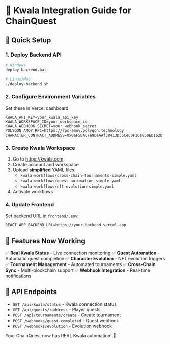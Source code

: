 # 🤖 Kwala Integration Guide for ChainQuest

## 🚀 Quick Setup

### 1. Deploy Backend API
```bash
# Windows
deploy-backend.bat

# Linux/Mac
./deploy-backend.sh
```

### 2. Configure Environment Variables
Set these in Vercel dashboard:
```
KWALA_API_KEY=your_kwala_api_key
KWALA_WORKSPACE_ID=your_workspace_id
KWALA_WEBHOOK_SECRET=your_webhook_secret
POLYGON_AMOY_RPC=https://rpc-amoy.polygon.technology
CHARACTER_CONTRACT_ADDRESS=0x0aF5DACFe9DeAAf38413D55CeC0F16a850ED162D
```

### 3. Create Kwala Workspace
1. Go to https://kwala.com
2. Create account and workspace
3. Upload **simplified** YAML files:
   - `kwala-workflows/cross-chain-tournaments-simple.yaml`
   - `kwala-workflows/quest-automation-simple.yaml`
   - `kwala-workflows/nft-evolution-simple.yaml`
4. Activate workflows

### 4. Update Frontend
Set backend URL in `frontend/.env`:
```
REACT_APP_BACKEND_URL=https://your-backend.vercel.app
```

## 🎯 Features Now Working

✅ **Real Kwala Status** - Live connection monitoring
✅ **Quest Automation** - Automatic quest completion
✅ **Character Evolution** - NFT evolution triggers  
✅ **Tournament Management** - Automated tournaments
✅ **Cross-Chain Sync** - Multi-blockchain support
✅ **Webhook Integration** - Real-time notifications

## 🔧 API Endpoints

- `GET /api/kwala/status` - Kwala connection status
- `GET /api/quests/:address` - Player quests
- `POST /api/tournaments/create` - Create tournament
- `POST /webhooks/quest-completed` - Quest webhook
- `POST /webhooks/evolution` - Evolution webhook

Your ChainQuest now has REAL Kwala automation! 🎉